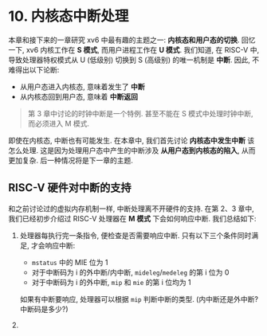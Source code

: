 # 10. 内核态中断处理

本章和接下来的一章研究 xv6 中最有趣的主题之一: **内核态和用户态的切换**. 回忆一下, xv6 内核工作在 **S 模式**, 而用户进程工作在 **U 模式**. 我们知道, 在 RISC-V 中, 导致处理器特权模式从 U (低级别) 切换到 S (高级别) 的唯一机制是 **中断**. 因此, 不难得出以下论断:
* 从用户态进入内核态, 意味着发生了 **中断**
* 从内核态回到用户态, 意味着 **中断返回**

> 第 3 章中讨论的时钟中断是一个特例. 甚至不能在 S 模式中处理时钟中断, 而必须进入 M 模式.

即使在内核态, 中断也有可能发生. 在本章中, 我们首先讨论 **内核态中发生中断** 该怎么处理. 这是因为处理用户态中产生的中断涉及 **从用户态到内核态的陷入**, 从而更加复杂. 后一种情况将是下一章的主题.

## RISC-V 硬件对中断的支持

和之前讨论过的虚拟内存机制一样, 中断处理离不开硬件的支持. 在第 2、3 章中, 我们已经初步介绍过 RISC-V 处理器在 **M 模式** 下会如何响应中断. 我们总结如下:
1. 处理器每执行完一条指令, 便检查是否需要响应中断. 只有以下三个条件同时满足, 才会响应中断:
    * `mstatus` 中的 MIE 位为 1
    * 对于中断码为 i 的外中断/内中断, `mideleg`/`medeleg` 的第 i 位为 0
    * 对于中断码为 i 的外中断, `mip` 和 `mie` 的第 i 位均为 1
    
    如果有中断要响应, 处理器可以根据 `mip` 判断中断的类型. (内中断还是外中断? 中断码是多少?)
2. 



